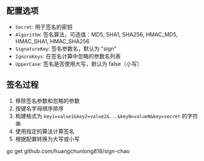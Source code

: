 
## 配置选项

- `Secret`: 用于签名的密钥
- `Algorithm`: 签名算法，可选值：MD5, SHA1, SHA256, HMAC_MD5, HMAC_SHA1, HMAC_SHA256
- `SignatureKey`: 签名参数名，默认为 "sign"
- `IgnoreKeys`: 在签名计算中忽略的参数名列表
- `UpperCase`: 签名是否使用大写，默认为 false（小写）

## 签名过程

1. 移除签名参数和忽略的参数
2. 按键名字母顺序排序
3. 构建格式为 `key1=value1&key2=value2&...&keyN=valueN&key=secret` 的字符串
4. 使用指定的算法计算签名
5. 根据配置转换为大写或小写

go get github.com/huangchunlong818/sign-chao

